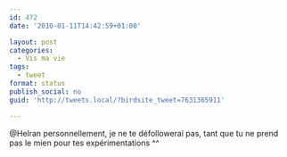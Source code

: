 ```yaml
---
id: 472
date: '2010-01-11T14:42:59+01:00'

layout: post
categories:
  - Vis ma vie
tags:
  - tweet
format: status
publish_social: no
guid: 'http://tweets.local/?birdsite_tweet=7631365911'

---
```


@Helran personnellement, je ne te défollowerai pas, tant que tu ne prend pas le mien pour tes expérimentations ^^
